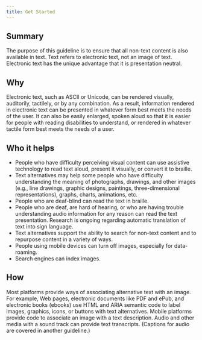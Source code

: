 ```yaml
---
title: Get Started
---
```


## Summary

The purpose of this guideline is to ensure that all non-text content is also available in text. Text refers to electronic text, not an image of text. Electronic text has the unique advantage that it is presentation neutral.

## Why

Electronic text, such as ASCII or Unicode, can be rendered visually, auditorily, tactilely, or by any combination. As a result, information rendered in electronic text can be presented in whatever form best meets the needs of the user. It can also be easily enlarged, spoken aloud so that it is easier for people with reading disabilities to understand, or rendered in whatever tactile form best meets the needs of a user.

## Who it helps

- People who have difficulty perceiving visual content can use assistive technology to read text aloud, present it visually, or convert it to braille.
- Text alternatives may help some people who have difficulty understanding the meaning of photographs, drawings, and other images (e.g., line drawings, graphic designs, paintings, three-dimensional representations), graphs, charts, animations, etc.
- People who are deaf-blind can read the text in braille.
- People who are deaf, are hard of hearing, or who are having trouble understanding audio information for any reason can read the text presentation. Research is ongoing regarding automatic translation of text into sign language.
- Text alternatives support the ability to search for non-text content and to repurpose content in a variety of ways.
- People using mobile devices can turn off images, especially for data-roaming.
- Search engines can index images.

## How

Most platforms provide ways of associating alternative text with an image. For example, Web pages, electronic documents like PDF and ePub, and electronic books (ebooks) use HTML and ARIA semantic code to label images, graphics, icons, or buttons with text alternatives. Mobile platforms provide code to associate an image with a text description. Audio and other media with a sound track can provide text transcripts. (Captions for audio are covered in another guideline.)
